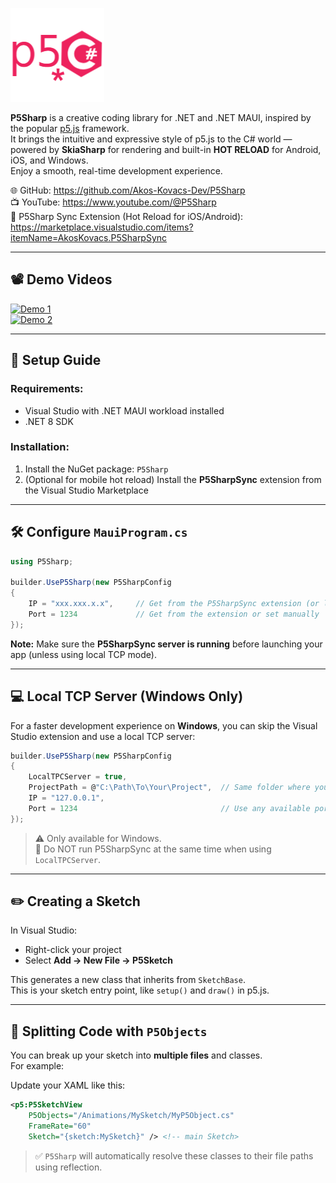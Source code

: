 
![P5Sharp Logo](https://raw.githubusercontent.com/Akos-Kovacs-Dev/P5Sharp/master/Images/P5Sharp.png)

**P5Sharp** is a creative coding library for .NET and .NET MAUI, inspired by the popular [p5.js](https://p5js.org/) framework.  
It brings the intuitive and expressive style of p5.js to the C# world — powered by **SkiaSharp** for rendering and built-in **HOT RELOAD** for Android, iOS, and Windows.  
Enjoy a smooth, real-time development experience.

🌐 GitHub: https://github.com/Akos-Kovacs-Dev/P5Sharp  
📺 YouTube: https://www.youtube.com/@P5Sharp  
🧩 P5Sharp Sync Extension (Hot Reload for iOS/Android):  
https://marketplace.visualstudio.com/items?itemName=AkosKovacs.P5SharpSync  

---

## 📽 Demo Videos

[![Demo 1](https://img.youtube.com/vi/iw2ZliGKVng/hqdefault.jpg)](https://www.youtube.com/watch?v=iw2ZliGKVng)  
[![Demo 2](https://img.youtube.com/vi/7EqMEnh99-Y/hqdefault.jpg)](https://www.youtube.com/watch?v=7EqMEnh99-Y)

---

## 🚀 Setup Guide

### Requirements:
- Visual Studio with .NET MAUI workload installed
- .NET 8 SDK

### Installation:
1. Install the NuGet package: `P5Sharp`
2. (Optional for mobile hot reload) Install the **P5SharpSync** extension from the Visual Studio Marketplace

---

## 🛠 Configure `MauiProgram.cs`

```csharp
using P5Sharp;

builder.UseP5Sharp(new P5SharpConfig
{
    IP = "xxx.xxx.x.x",     // Get from the P5SharpSync extension (or localhost)
    Port = 1234             // Get from the extension or set manually
});
```

**Note:** Make sure the **P5SharpSync server is running** before launching your app (unless using local TCP mode).

---

## 💻 Local TCP Server (Windows Only)

For a faster development experience on **Windows**, you can skip the Visual Studio extension and use a local TCP server:

```csharp
builder.UseP5Sharp(new P5SharpConfig
{
    LocalTPCServer = true,
    ProjectPath = @"C:\Path\To\Your\Project",  // Same folder where your `.csproj` lives
    IP = "127.0.0.1",
    Port = 1234                                // Use any available port
});
```

> ⚠️ Only available for Windows.  
> 🚫 Do NOT run P5SharpSync at the same time when using `LocalTPCServer`.

---

## ✏️ Creating a Sketch

In Visual Studio:
- Right-click your project
- Select **Add → New File → P5Sketch**

This generates a new class that inherits from `SketchBase`.  
This is your sketch entry point, like `setup()` and `draw()` in p5.js.

---

## 🧩 Splitting Code with `P5Objects`

You can break up your sketch into **multiple files** and classes.  
For example:


Update your XAML like this:

```xml
<p5:P5SketchView
    P5Objects="/Animations/MySketch/MyP5Object.cs"
    FrameRate="60"
    Sketch="{sketch:MySketch}" /> <!-- main Sketch> 
```

> ✅ `P5Sharp` will automatically resolve these classes to their file paths using reflection.
